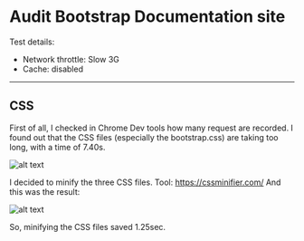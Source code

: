 # Audit Bootstrap Documentation site

Test details:
* Network throttle: Slow 3G
* Cache: disabled

***
## CSS
First of all, I checked in Chrome Dev tools how many request are recorded. I found out that the CSS files (especially the bootstrap.css) are taking too long, with a time of 7.40s.

![alt text](https://github.com/s44s/performance-matters/blob/minify-css/src/images/screen1.png "Screen")

I decided to minify the three CSS files. Tool: https://cssminifier.com/ And this was the result:

![alt text](https://github.com/s44s/performance-matters/blob/minify-css/src/images/screen2.png "Screen")

So, minifying the CSS files saved 1.25sec.
